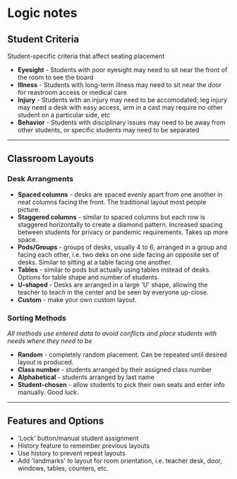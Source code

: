 # Logic notes

## Student Criteria
Student-specific criteria that affect seating placement
- **Eyesight** - Students with poor eyesight may need to sit near the front of the room to see the board
- **Illness** - Students with long-term illness may need to sit near the door for reastroom access or medical care
- **Injury** - Students with an injury may need to be accomodated; leg injury may need a desk with easy access, arm in a cast may require no other student on a particular side, etc
- **Behavior** - Students with disciplinary issues may need to be away from other students, or specific students may need to be separated

---
## Classroom Layouts
### Desk Arrangments
- **Spaced columns** - desks are spaced evenly apart from one another in neat columns facing the front. The traditional layout most people picture.
- **Staggered columns** - similar to spaced columns but each row is staggered horizontally to create a diamond pattern. Increased spacing between students for privacy or pandemic requirements. Takes up more space.
- **Pods/Groups** - groups of desks, usually 4 to 6, arranged in a group and facing each other, i.e. two deks on one side facing an opposite set of desks. Similar to sitting at a table facing one another.
- **Tables** - similar to pods but actually using tables instead of desks. Options for table shape and number of students.
- **U-shaped** - Desks are arranged in a large 'U' shape, allowing the teacher to teach in the center and be seen by everyone up-close.
- **Custom** - make your own custom layout.

### Sorting Methods
*All methods use entered data to avoid conflicts and place students with needs where they need to be*
- **Random** - completely random placement. Can be repeated until desired layout is produced.
- **Class number** - students arranged by their assigned class number
- **Alphabetical** - students arranged by last name
- **Student-chosen** - allow students to pick their own seats and enter info manually. Good luck.

---

## Features and Options
- 'Lock' button/manual student assignment
- History feature to remember previous layouts
- Use history to prevent repeat layouts
- Add 'landmarks' to layout for room orientation, i.e. teacher desk, door, windows, tables, counters, etc.